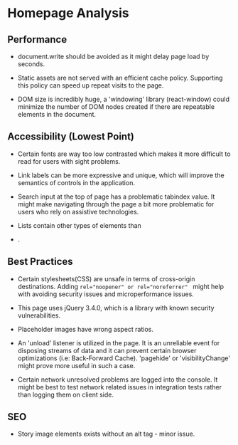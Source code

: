 # Homepage Analysis

## Performance

- document.write should be avoided as it might delay page load by seconds.

- Static assets are not served with an efficient cache policy. Supporting this policy can speed up repeat visits to the page.


- DOM size is incredibly huge, a 'windowing' library (react-window) could minimize the number of DOM nodes created if there are repeatable elements in the document.

## Accessibility (Lowest Point)

- Certain fonts are way too low contrasted which makes it more difficult to read for users with sight problems.

- Link labels can be more expressive and unique, which will improve the semantics of controls in the application.

- Search input at the top of page has a problematic tabindex value. It might make navigating through the page a bit more problematic for users who rely on assistive technologies.

- Lists contain other types of elements than <li>.

## Best Practices

- Certain stylesheets(CSS) are unsafe in terms of cross-origin destinations. Adding `rel="noopener" or rel="noreferrer" ` might help with avoiding security issues and microperformance issues.

- This page uses jQuery 3.4.0, which is a library with known security vulnerabilities.

- Placeholder images have wrong aspect ratios.

- An 'unload' listener is utilized in the page. It is an unreliable event for disposing streams of data and it can prevent certain browser optimizations (i.e: Back-Forward Cache). 'pagehide' or 'visibilityChange' might prove more useful in such a case.

- Certain network unresolved problems are logged into the console. It might be best to test network related issues in integration tests rather than logging them on client side.



## SEO

- Story image elements exists without an alt tag - minor issue.
